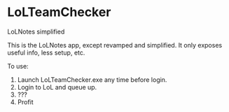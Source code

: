 LoLTeamChecker
==============

LoLNotes simplified

This is the LoLNotes app, except revamped and simplified. It only exposes useful info, less setup, etc.

To use:  
1) Launch LoLTeamChecker.exe any time before login.  
2) Login to LoL and queue up.  
3) ???  
4) Profit  

